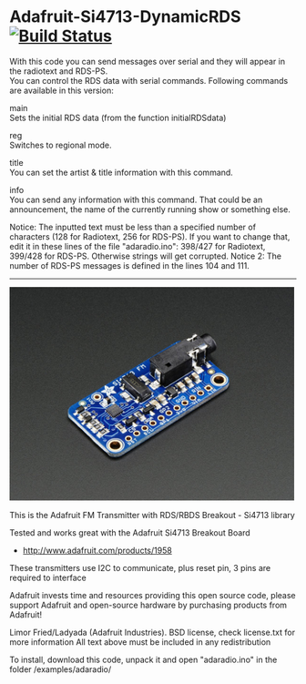 Adafruit-Si4713-DynamicRDS [![Build Status](https://travis-ci.com/RaA-BLNET/Adafruit-Si4713-DynamicRDS.svg?branch=master)](https://travis-ci.com/RaA-BLNET/Adafruit-Si4713-DynamicRDS)
================
With this code you can send messages over serial and they will appear in the radiotext and RDS-PS.<br/>
You can control the RDS data with serial commands. Following commands are available in this version:

main<br/>
Sets the initial RDS data (from the function initialRDSdata)<br/>

reg<br/>
Switches to regional mode.<br/>

title<br/>
You can set the artist & title information with this command.<br/>

info<br/>
You can send any information with this command. That could be an announcement, the name of the currently running show or something else.<br/>

Notice: The inputted text must be less than a specified number of characters (128 for Radiotext, 256 for RDS-PS). If you want to change that, edit it in these lines of the file "adaradio.ino": 398/427 for Radiotext, 399/428 for RDS-PS. Otherwise strings will get corrupted.
Notice 2: The number of RDS-PS messages is defined in the lines 104 and 111.

<hr>
<a href="https://www.adafruit.com/product/1958"><img src="assets/board.jpg?raw=true" width="500px"></a>

This is the Adafruit FM Transmitter with RDS/RBDS Breakout - Si4713 library

Tested and works great with the Adafruit Si4713 Breakout Board 
* http://www.adafruit.com/products/1958

These transmitters use I2C to communicate, plus reset pin, 3 pins are required to interface

Adafruit invests time and resources providing this open source code, please support Adafruit and open-source hardware by purchasing products from Adafruit!

Limor Fried/Ladyada (Adafruit Industries).
BSD license, check license.txt for more information
All text above must be included in any redistribution

To install, download this code, unpack it and open "adaradio.ino" in the folder /examples/adaradio/
